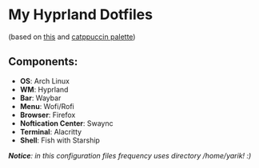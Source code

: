 # My Hyprland Dotfiles
(based on [this](https://github.com/Zproger/bspwm-dotfiles) and [catppuccin palette](https://catppuccin.com/palette))

## Components:
- **OS**: Arch Linux
- **WM**: Hyprland
- **Bar**: Waybar
- **Menu**: Wofi/Rofi
- **Browser**: Firefox
- **Noftication Center**: Swaync
- **Terminal**: Alacritty
- **Shell**: Fish with Starship

***Notice**: in this configuration files frequency uses directory /home/yarik! :)*
